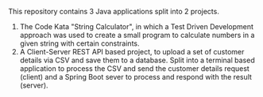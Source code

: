 This repository contains 3 Java applications split into 2 projects.

1. The Code Kata "String Calculator", in which a Test Driven Development approach was used to create a small program to calculate numbers in a given string with certain constraints.
2. A Client-Server REST API based project, to upload a set of customer details via CSV and save them to a database. Split into a terminal based application to process the CSV and send the customer details request (client) and a Spring Boot sever to process and respond with the result (server).

